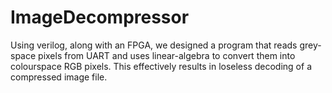 # ImageDecompressor
Using verilog, along with an FPGA, we designed a program that reads grey-space pixels from UART and uses linear-algebra to 
convert them into colourspace RGB pixels. This effectively results in loseless decoding of a compressed image file. 
